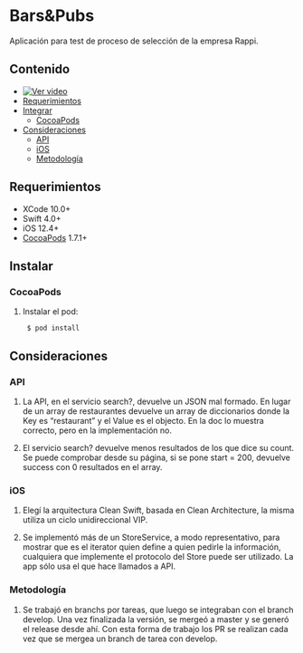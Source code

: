 # Bars&Pubs

Aplicación para test de proceso de selección de la empresa Rappi.

## Contenido
* [![Ver video](https://ibb.co/C1bCNj1)](https://youtu.be/IeqmN3iBZ34)
* [Requerimientos](#requerimientos)
* [Integrar](#instalar)
	* [CocoaPods](#cocoapods)
* [Consideraciones](#consideraciones)
   * [API](#api)
   * [iOS](#ios)
   * [Metodología](#metodologia)

## <a name="requerimientos"></a> Requerimientos

* XCode 10.0+
* Swift 4.0+
* iOS 12.4+
* [CocoaPods](https://guides.cocoapods.org/using/using-cocoapods.html) 1.7.1+

## <a name="instalar"></a> Instalar

### <a name="cocoapods"></a> CocoaPods

1. Instalar el pod:

		$ pod install

## <a name="consideraciones"></a> Consideraciones

### <a name="api"></a> API

1. La API, en el servicio search?, devuelve un JSON mal formado. En lugar de un array de restaurantes devuelve un array de diccionarios donde la Key es “restaurant” y el Value es el objecto. En la doc lo muestra correcto, pero en la implementación no.

2. El servicio search? devuelve menos resultados de los que dice su count. Se puede comprobar desde su página, si se pone start = 200, devuelve success con 0 resultados en el array.

### <a name="ios"></a> iOS

1. Elegí la arquitectura Clean Swift, basada en Clean Architecture,  la misma utiliza un ciclo unidireccional VIP.

2. Se implementó más de un StoreService, a modo representativo, para mostrar que es el iterator quien define a quien pedirle la información, cualquiera que implemente el protocolo del Store puede ser utilizado. La app sólo usa el que hace llamados a API.

### <a name="metodologia"></a> Metodología

1. Se trabajó en branchs por tareas, que luego se integraban con el branch develop. Una vez finalizada la versión, se mergeó a master y se generó el release desde ahí. Con esta forma de trabajo los PR se realizan cada vez que se mergea un branch de tarea con develop.

